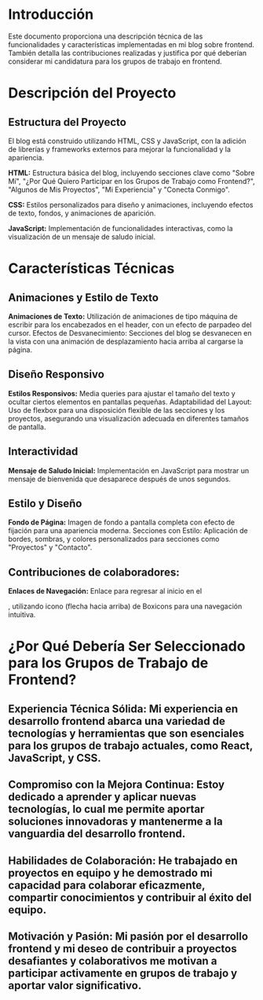 # **Introducción**

Este documento proporciona una descripción técnica de las funcionalidades y características implementadas en mi blog sobre frontend. También detalla las contribuciones realizadas y justifica por qué deberían considerar mi candidatura para los grupos de trabajo en frontend.

# **Descripción del Proyecto**

## **Estructura del Proyecto**
El blog está construido utilizando HTML, CSS y JavaScript, con la adición de librerías y frameworks externos para mejorar la funcionalidad y la apariencia.

**HTML:** Estructura básica del blog, incluyendo secciones clave como "Sobre Mí", "¿Por Qué Quiero Participar en los Grupos de Trabajo como Frontend?", "Algunos de Mis Proyectos", "Mi Experiencia" y "Conecta Conmigo".

**CSS:** Estilos personalizados para diseño y animaciones, incluyendo efectos de texto, fondos, y animaciones de aparición.

**JavaScript:** Implementación de funcionalidades interactivas, como la visualización de un mensaje de saludo inicial.

# **Características Técnicas**
## **Animaciones y Estilo de Texto**

**Animaciones de Texto:** Utilización de animaciones de tipo máquina de escribir para los encabezados en el header, con un efecto de parpadeo del cursor.
Efectos de Desvanecimiento: Secciones del blog se desvanecen en la vista con una animación de desplazamiento hacia arriba al cargarse la página.

## **Diseño Responsivo**
**Estilos Responsivos:** Media queries para ajustar el tamaño del texto y ocultar ciertos elementos en pantallas pequeñas.
Adaptabilidad del Layout: Uso de flexbox para una disposición flexible de las secciones y los proyectos, asegurando una visualización adecuada en diferentes tamaños de pantalla.

## **Interactividad**
**Mensaje de Saludo Inicial:** Implementación en JavaScript para mostrar un mensaje de bienvenida que desaparece después de unos segundos.

## **Estilo y Diseño**
**Fondo de Página:** Imagen de fondo a pantalla completa con efecto de fijación para una apariencia moderna.
Secciones con Estilo: Aplicación de bordes, sombras, y colores personalizados para secciones como "Proyectos" y "Contacto".

## **Contribuciones de colaboradores:**
**Enlaces de Navegación:** Enlace para regresar al inicio en el <footer>, utilizando icono (flecha hacia arriba) de Boxicons para una navegación intuitiva.

# **¿Por Qué Debería Ser Seleccionado para los Grupos de Trabajo de Frontend?**
## **Experiencia Técnica Sólida:** Mi experiencia en desarrollo frontend abarca una variedad de tecnologías y herramientas que son esenciales para los grupos de trabajo actuales, como React, JavaScript, y CSS.
## **Compromiso con la Mejora Continua:** Estoy dedicado a aprender y aplicar nuevas tecnologías, lo cual me permite aportar soluciones innovadoras y mantenerme a la vanguardia del desarrollo frontend.
## **Habilidades de Colaboración:** He trabajado en proyectos en equipo y he demostrado mi capacidad para colaborar eficazmente, compartir conocimientos y contribuir al éxito del equipo.
## **Motivación y Pasión:** Mi pasión por el desarrollo frontend y mi deseo de contribuir a proyectos desafiantes y colaborativos me motivan a participar activamente en grupos de trabajo y aportar valor significativo.
